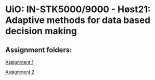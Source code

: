 # UiO: IN-STK5000/9000 - Høst21: Adaptive methods for data based decision making

## Assignment folders:

[Assignment 1](https://github.com/fabiorodp/IN_STK5000_Adaptive_methods_for_data_based_decision_making/tree/main/assignment1)

[Assignment 2](https://github.com/fabiorodp/IN_STK5000_Adaptive_methods_for_data_based_decision_making/tree/main/assignment2)
